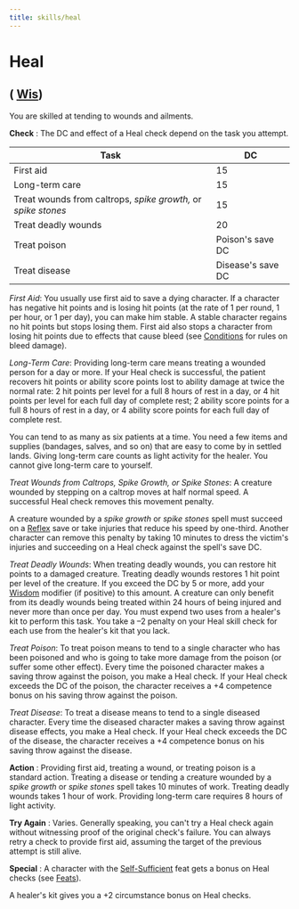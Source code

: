```yaml
---
title: skills/heal
---
```

# Heal

## ( [Wis](../gettingStarted#_wisdom))

You are skilled at tending to wounds and ailments.

**Check** : The DC and effect of a Heal check depend on the task you attempt.

| Task | DC |
| --- | --- |
| First aid | 15 |
| Long-term care | 15 |
| Treat wounds from caltrops, _spike growth,_ or _spike stones_ | 15 |
| Treat deadly wounds | 20 |
| Treat poison | Poison's save DC |
| Treat disease | Disease's save DC |

_First Aid_: You usually use first aid to save a dying character. If a character has negative hit points and is losing hit points (at the rate of 1 per round, 1 per hour, or 1 per day), you can make him stable. A stable character regains no hit points but stops losing them. First aid also stops a character from losing hit points due to effects that cause bleed (see [Conditions](../glossary#_appendix-2-conditions) for rules on bleed damage).

_Long-Term Care_: Providing long-term care means treating a wounded person for a day or more. If your Heal check is successful, the patient recovers hit points or ability score points lost to ability damage at twice the normal rate: 2 hit points per level for a full 8 hours of rest in a day, or 4 hit points per level for each full day of complete rest; 2 ability score points for a full 8 hours of rest in a day, or 4 ability score points for each full day of complete rest.

You can tend to as many as six patients at a time. You need a few items and supplies (bandages, salves, and so on) that are easy to come by in settled lands. Giving long-term care counts as light activity for the healer. You cannot give long-term care to yourself.

_Treat Wounds from Caltrops, Spike Growth, or Spike Stones_: A creature wounded by stepping on a caltrop moves at half normal speed. A successful Heal check removes this movement penalty.

A creature wounded by a _spike growth_ or _spike stones_ spell must succeed on a [Reflex](../combat#_reflex) save or take injuries that reduce his speed by one-third. Another character can remove this penalty by taking 10 minutes to dress the victim's injuries and succeeding on a Heal check against the spell's save DC.

_Treat Deadly Wounds_: When treating deadly wounds, you can restore hit points to a damaged creature. Treating deadly wounds restores 1 hit point per level of the creature. If you exceed the DC by 5 or more, add your [Wisdom](../gettingStarted#_wisdom) modifier (if positive) to this amount. A creature can only benefit from its deadly wounds being treated within 24 hours of being injured and never more than once per day. You must expend two uses from a healer's kit to perform this task. You take a –2 penalty on your Heal skill check for each use from the healer's kit that you lack.

_Treat Poison_: To treat poison means to tend to a single character who has been poisoned and who is going to take more damage from the poison (or suffer some other effect). Every time the poisoned character makes a saving throw against the poison, you make a Heal check. If your Heal check exceeds the DC of the poison, the character receives a +4 competence bonus on his saving throw against the poison.

_Treat Disease_: To treat a disease means to tend to a single diseased character. Every time the diseased character makes a saving throw against disease effects, you make a Heal check. If your Heal check exceeds the DC of the disease, the character receives a +4 competence bonus on his saving throw against the disease.

**Action** : Providing first aid, treating a wound, or treating poison is a standard action. Treating a disease or tending a creature wounded by a _spike growth_ or _spike stones_ spell takes 10 minutes of work. Treating deadly wounds takes 1 hour of work. Providing long-term care requires 8 hours of light activity.

**Try Again** : Varies. Generally speaking, you can't try a Heal check again without witnessing proof of the original check's failure. You can always retry a check to provide first aid, assuming the target of the previous attempt is still alive.

**Special** : A character with the [Self-Sufficient](../feats#_self-sufficient) feat gets a bonus on Heal checks (see [Feats](../feats)).

A healer's kit gives you a +2 circumstance bonus on Heal checks.

